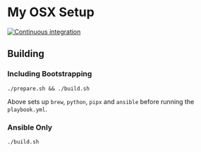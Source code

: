 # My OSX Setup

[![Continuous integration](https://github.com/svo/my-osx-setup/actions/workflows/main.yml/badge.svg?branch=main)](https://github.com/svo/my-osx-setup/actions/workflows/main.yml)

## Building

### Including Bootstrapping

```
./prepare.sh && ./build.sh
```

Above sets up `brew`, `python`, `pipx` and `ansible` before running the `playbook.yml`.

### Ansible Only

```
./build.sh
```
